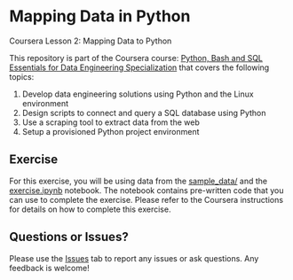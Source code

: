 # Mapping Data in Python
Coursera Lesson 2: Mapping Data to Python

This repository is part of the Coursera course: [Python, Bash and SQL Essentials for Data Engineering Specialization](https://www.coursera.org/specializations/python-bash-sql-data-engineering-duke) that covers the following topics:

1. Develop data engineering solutions using Python and the Linux environment
2. Design scripts to connect and query a SQL database using Python
3. Use a scraping tool to extract data from the web
4. Setup a provisioned Python project environment

## Exercise
For this exercise, you will be using data from the [sample_data/](/../../tree/main/sample_data) and the [exercise.ipynb](/../../tree/main/exercise.ipynb) notebook. The notebook contains pre-written code that you can use to complete the exercise. Please refer to the Coursera instructions for details on how to complete this exercise.

## Questions or Issues?
Please use the [Issues](/../../issues) tab to report any issues or ask questions. Any feedback is welcome!
